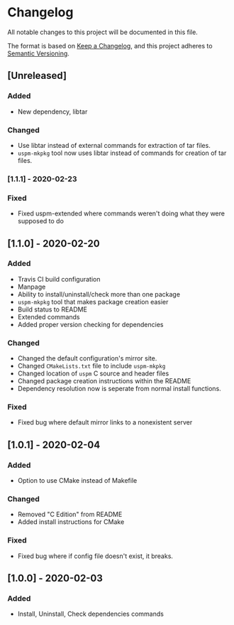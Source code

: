 # Changelog

All notable changes to this project will be documented in this file.

The format is based on [Keep a Changelog](https://keepachangelog.com/en/1.0.0/),
and this project adheres to [Semantic Versioning](https://semver.org/spec/v2.0.0.html).

## [Unreleased]

### Added

- New dependency, libtar

### Changed

- Use libtar instead of external commands for extraction of tar files.
- `uspm-mkpkg` tool now uses libtar instead of commands for creation of tar files.

### [1.1.1] - 2020-02-23

### Fixed

- Fixed uspm-extended where commands weren't doing what they were supposed to do

## [1.1.0] - 2020-02-20

### Added

- Travis CI build configuration
- Manpage
- Ability to install/uninstall/check more than one package
- `uspm-mkpkg` tool that makes package creation easier
- Build status to README
- Extended commands
- Added proper version checking for dependencies

### Changed

- Changed the default configuration's mirror site.
- Changed `CMakeLists.txt` file to include `uspm-mkpkg`
- Changed location of `uspm` C source and header files
- Changed package creation instructions within the README
- Dependency resolution now is seperate from normal install functions.

### Fixed

- Fixed bug where default mirror links to a nonexistent server

## [1.0.1] - 2020-02-04

### Added

- Option to use CMake instead of Makefile

### Changed

- Removed "C Edition" from README
- Added install instructions for CMake

### Fixed

- Fixed bug where if config file doesn't exist, it breaks.

## [1.0.0] - 2020-02-03

### Added

- Install, Uninstall, Check dependencies commands
